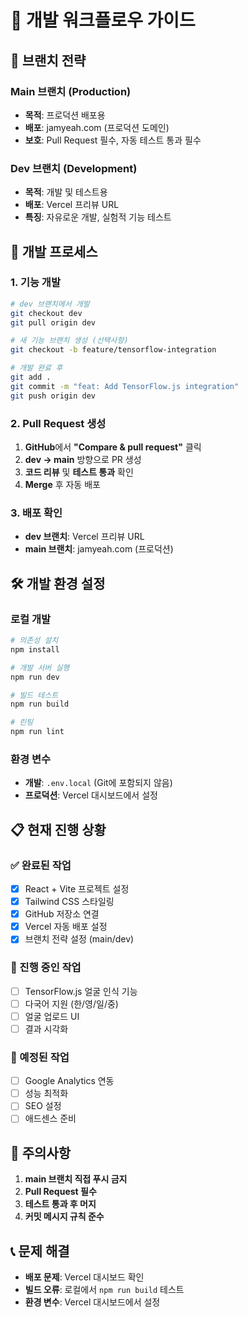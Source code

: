 # 🚀 개발 워크플로우 가이드

## 🌿 브랜치 전략

### **Main 브랜치 (Production)**
- **목적**: 프로덕션 배포용
- **배포**: jamyeah.com (프로덕션 도메인)
- **보호**: Pull Request 필수, 자동 테스트 통과 필수

### **Dev 브랜치 (Development)**
- **목적**: 개발 및 테스트용
- **배포**: Vercel 프리뷰 URL
- **특징**: 자유로운 개발, 실험적 기능 테스트

## 🔄 개발 프로세스

### **1. 기능 개발**
```bash
# dev 브랜치에서 개발
git checkout dev
git pull origin dev

# 새 기능 브랜치 생성 (선택사항)
git checkout -b feature/tensorflow-integration

# 개발 완료 후
git add .
git commit -m "feat: Add TensorFlow.js integration"
git push origin dev
```

### **2. Pull Request 생성**
1. **GitHub**에서 **"Compare & pull request"** 클릭
2. **dev → main** 방향으로 PR 생성
3. **코드 리뷰** 및 **테스트 통과** 확인
4. **Merge** 후 자동 배포

### **3. 배포 확인**
- **dev 브랜치**: Vercel 프리뷰 URL
- **main 브랜치**: jamyeah.com (프로덕션)

## 🛠️ 개발 환경 설정

### **로컬 개발**
```bash
# 의존성 설치
npm install

# 개발 서버 실행
npm run dev

# 빌드 테스트
npm run build

# 린팅
npm run lint
```

### **환경 변수**
- **개발**: `.env.local` (Git에 포함되지 않음)
- **프로덕션**: Vercel 대시보드에서 설정

## 📋 현재 진행 상황

### **✅ 완료된 작업**
- [x] React + Vite 프로젝트 설정
- [x] Tailwind CSS 스타일링
- [x] GitHub 저장소 연결
- [x] Vercel 자동 배포 설정
- [x] 브랜치 전략 설정 (main/dev)

### **🔄 진행 중인 작업**
- [ ] TensorFlow.js 얼굴 인식 기능
- [ ] 다국어 지원 (한/영/일/중)
- [ ] 얼굴 업로드 UI
- [ ] 결과 시각화

### **📅 예정된 작업**
- [ ] Google Analytics 연동
- [ ] 성능 최적화
- [ ] SEO 설정
- [ ] 애드센스 준비

## 🚨 주의사항

1. **main 브랜치 직접 푸시 금지**
2. **Pull Request 필수**
3. **테스트 통과 후 머지**
4. **커밋 메시지 규칙 준수**

## 📞 문제 해결

- **배포 문제**: Vercel 대시보드 확인
- **빌드 오류**: 로컬에서 `npm run build` 테스트
- **환경 변수**: Vercel 대시보드에서 설정 